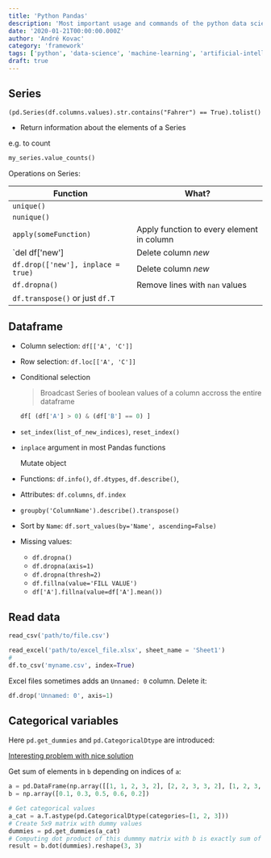 ```yaml
---
title: 'Python Pandas'
description: 'Most important usage and commands of the python data science framework Pandas'
date: '2020-01-21T00:00:00.000Z'
author: 'André Kovac'
category: 'framework'
tags: ['python', 'data-science', 'machine-learning', 'artificial-intelligence', 'statistics']
draft: true
---
```


## Series

`(pd.Series(df.columns.values).str.contains("Fahrer") == True).tolist()`


* Return information about the elements of a Series

e.g. to count

```python
my_series.value_counts()
```

Operations on Series:

| Function | What? |
| --- | --- |
| `unique()` | |
| `nunique()` | |
| `apply(someFunction)` | Apply function to every element in column |
| `del df['new'] | Delete column *new* |
| `df.drop(['new'], inplace = true)` | Delete column *new* |
| `df.dropna()` | Remove lines with `nan` values |
| `df.transpose()` or just `df.T` | |


## Dataframe

* Column selection: `df[['A', 'C']]`
* Row selection: `df.loc[['A', 'C']]`

* Conditional selection

  > Broadcast Series of boolean values of a column accross the entire dataframe

  ```python
  df[ (df['A'] > 0) & (df['B'] == 0) ]
  ```

* `set_index(list_of_new_indices)`, `reset_index()`

* `inplace` argument in most Pandas functions

  Mutate object

* Functions: `df.info()`, `df.dtypes`, `df.describe()`,
* Attributes: `df.columns`, `df.index`

* `groupby('ColumnName').describe().transpose()`

* Sort by `Name`: `df.sort_values(by='Name', ascending=False)`

* Missing values:

    * `df.dropna()`
    * `df.dropna(axis=1)`
    * `df.dropna(thresh=2)`
    * `df.fillna(value='FILL VALUE')`
    * `df['A'].fillna(value=df['A'].mean())`

## Read data

```python
read_csv('path/to/file.csv')

read_excel('path/to/excel_file.xlsx', sheet_name = 'Sheet1')
#
df.to_csv('myname.csv', index=True)
```

Excel files sometimes adds an `Unnamed: 0` column. Delete it:

```python
df.drop('Unnamed: 0', axis=1)
```

## Categorical variables

Here `pd.get_dummies` and `pd.CategoricalDtype` are introduced:

[Interesting problem with nice solution](https://stackoverflow.com/questions/59907858/how-do-you-calculate-the-sum-based-on-certain-numbers-in-the-dataframe)

Get sum of elements in `b` depending on indices of `a`:

```python
a = pd.DataFrame(np.array([[1, 1, 2, 3, 2], [2, 2, 3, 3, 2], [1, 2, 3, 2, 3]]))
b = np.array([0.1, 0.3, 0.5, 0.6, 0.2])

# Get categorical values
a_cat = a.T.astype(pd.CategoricalDtype(categories=[1, 2, 3]))
# Create 5x9 matrix with dummy values
dummies = pd.get_dummies(a_cat)
# Computing dot product of this dummmy matrix with b is exactly sum of necessary parts
result = b.dot(dummies).reshape(3, 3)
```